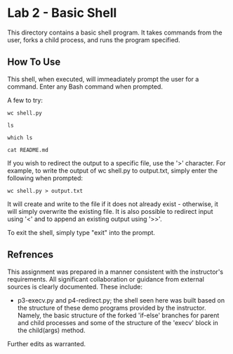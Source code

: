# Lab 2 - Basic Shell

This directory contains a basic shell program. It takes commands from the
user, forks a child process, and runs the program specified.

## How To Use
This shell, when executed, will immeadiately prompt the user for a command.
Enter any Bash command when prompted.

A few to try:

~~~
wc shell.py
~~~

~~~
ls
~~~

~~~
which ls
~~~

~~~
cat README.md
~~~

If you wish to redirect the output to a specific file, use the '>'
character. For example, to write the output of wc shell.py to
output.txt, simply enter the following when prompted:
~~~
wc shell.py > output.txt
~~~
It will create and write to the file if it does not already exist -
otherwise, it will simply overwrite the existing file. It is also possible
to redirect input using '<' and to append an existing output using
'>>'.

To exit the shell, simply type "exit" into the prompt.

## Refrences

This assignment was prepared in a manner consistent with the instructor's
requirements. All significant collaboration or guidance from external sources
is clearly documented. These include:

* p3-execv.py and p4-redirect.py; the shell seen here was built based on the
  structure of these demo programs provided by the instructor. Namely, the
  basic structure of the forked 'if-else' branches for parent and child
  processes and some of the structure of the 'execv' block in the
  child(args) method.
  
Further edits as warranted.
